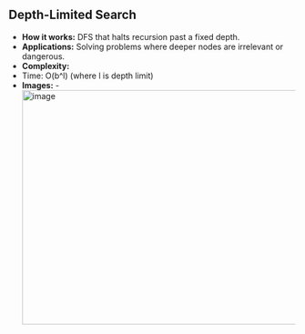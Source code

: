 ## Depth-Limited Search
- **How it works:** DFS that halts recursion past a fixed depth.
- **Applications:** Solving problems where deeper nodes are irrelevant or dangerous.
- **Complexity:**
- Time: O(b^l) (where l is depth limit)
- **Images:**
-<img width="710" height="412" alt="image" src="https://github.com/user-attachments/assets/62d6d802-3a71-494a-970c-948cec29de9f" />


